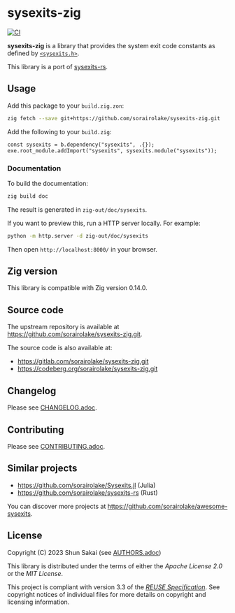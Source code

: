<!--
SPDX-FileCopyrightText: 2023 Shun Sakai

SPDX-License-Identifier: Apache-2.0 OR MIT
-->

# sysexits-zig

[![CI][ci-badge]][ci-url]

**sysexits-zig** is a library that provides the system exit code constants as
defined by [`<sysexits.h>`].

This library is a port of [sysexits-rs].

## Usage

Add this package to your `build.zig.zon`:

```sh
zig fetch --save git+https://github.com/sorairolake/sysexits-zig.git
```

Add the following to your `build.zig`:

```zig
const sysexits = b.dependency("sysexits", .{});
exe.root_module.addImport("sysexits", sysexits.module("sysexits"));
```

### Documentation

To build the documentation:

```sh
zig build doc
```

The result is generated in `zig-out/doc/sysexits`.

If you want to preview this, run a HTTP server locally. For example:

```sh
python -m http.server -d zig-out/doc/sysexits
```

Then open `http://localhost:8000/` in your browser.

## Zig version

This library is compatible with Zig version 0.14.0.

## Source code

The upstream repository is available at
<https://github.com/sorairolake/sysexits-zig.git>.

The source code is also available at:

- <https://gitlab.com/sorairolake/sysexits-zig.git>
- <https://codeberg.org/sorairolake/sysexits-zig.git>

## Changelog

Please see [CHANGELOG.adoc].

## Contributing

Please see [CONTRIBUTING.adoc].

## Similar projects

- <https://github.com/sorairolake/Sysexits.jl> (Julia)
- <https://github.com/sorairolake/sysexits-rs> (Rust)

You can discover more projects at
<https://github.com/sorairolake/awesome-sysexits>.

## License

Copyright (C) 2023 Shun Sakai (see [AUTHORS.adoc])

This library is distributed under the terms of either the _Apache License 2.0_
or the _MIT License_.

This project is compliant with version 3.3 of the [_REUSE Specification_]. See
copyright notices of individual files for more details on copyright and
licensing information.

[ci-badge]: https://img.shields.io/github/actions/workflow/status/sorairolake/sysexits-zig/CI.yaml?branch=develop&style=for-the-badge&logo=github&label=CI
[ci-url]: https://github.com/sorairolake/sysexits-zig/actions?query=branch%3Adevelop+workflow%3ACI++
[`<sysexits.h>`]: https://man.openbsd.org/sysexits
[sysexits-rs]: https://crates.io/crates/sysexits
[CHANGELOG.adoc]: CHANGELOG.adoc
[CONTRIBUTING.adoc]: CONTRIBUTING.adoc
[AUTHORS.adoc]: AUTHORS.adoc
[_REUSE Specification_]: https://reuse.software/spec/
